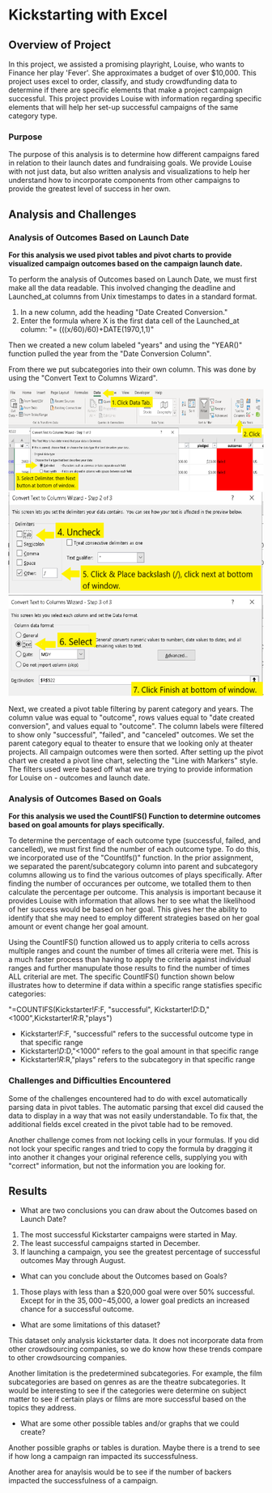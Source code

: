 # Kickstarting with Excel

## Overview of Project

In this project, we assisted a promising playright, Louise, who wants to Finance her play 'Fever'.  She approximates a budget of over $10,000.  This project uses excel to order, classify, and study crowdfunding data to determine if there are specific elements that make a project campaign successful.  This project provides Louise with information regarding specific elements that will help her set-up successful campaigns of the same category type.  

### Purpose

The purpose of this analysis is to determine how different campaigns fared in relation to their launch dates and fundraising goals. We provide Louise with not just data, but also written analysis and visualizations to help her understand how to incorporate components from other campaigns to provide the greatest level of success in her own.

## Analysis and Challenges

### Analysis of Outcomes Based on Launch Date

**For this analysis we used pivot tables and pivot charts to provide visualized campaign outcomes based on the campaign launch date.**

To perform the analysis of Outcomes based on Launch Date, we must first make all the data readable.  This involved changing the deadline and Launched_at columns from Unix timestamps to dates in a standard format.  

1. In a new column, add the heading "Date Created Conversion."
2. Enter the formula where X is the first data cell of the Launched_at column: "= (((x/60)/60)+DATE(1970,1,1)"

Then we created a new colum labeled "years" and using the "YEAR()" function pulled the year from the "Date Conversion Column".

From there we put subcategories into their own column.  This was done by using the "Convert Text to Columns Wizard". 

<img src="CreateSubcategory.PNG" height="200">

<img src="CreateSubcategory2.png" height="200" width="600">

<img src="CreateSubcategory3.png" height="200" width="600">
                                           
Next, we created a pivot table filtering by parent category and years.  The column value was equal to "outcome", rows values equal to "date created conversion", and values equal to "outcome". The column labels were filtered to show only "successful", "failed", and "canceled" outcomes. We set the parent category equal to theater to ensure that we looking only at theater projects.  All campaign outcomes were then sorted.  After setting up the pivot chart we created a pivot line chart, selecting the "Line with Markers" style.  The filters used were based off what we are trying to provide information for Louise on - outcomes and launch date.

### Analysis of Outcomes Based on Goals

**For this analysis we used the CountIFS() Function to determine outcomes based on goal amounts for plays specifically.**

To determine the percentage of each outcome type (successful, failed, and cancelled), we must first find the number of each outcome type.  To do this, we incorporated use of the "CountIfs()" function.  In the prior assignment, we separated the parent/subcategory column into parent and subcategory columns allowing us to find the various outcomes of plays specifically.  After finding the number of occurances per outcome, we totalled them to  then calculate the percentage per outcome.  This analysis is important because it provides Louise with information that allows her to see what the likelihood of her success would be based on her goal.  This gives her the ability to identify that she may need to employ different strategies based on her goal amount or event change her goal amount.

Using the CountIFS() function allowed us to apply criteria to cells across multiple ranges and count the number of times all criteria were met.  This is a much faster process than having to apply the criteria against individual ranges and further manupulate those results to find the number of times ALL criterial are met.  The specific CountIFS() function shown below illustrates how to determine if data within a specific range statisfies specific categories: 

"=COUNTIFS(Kickstarter!$F:$F, "successful", Kickstarter!$D:$D,"<1000",Kickstarter!$R:$R,"plays")
 - Kickstarter!$F:$F, "successful" refers to the successful outcome type in that specific range
 - Kickstarter!$D:$D,"<1000" refers to the goal amount in that specific range
 - Kickstarter!$R:$R,"plays" refers to the subcategory in that specific range


### Challenges and Difficulties Encountered

Some of the challenges encountered had to do with excel automatically parsing data in pivot tables.  The automatic parsing that excel did caused the data to display in a way that was not easily understandable.  To fix that, the additional fields excel created in the pivot table had to be removed.

Another challenge comes from not locking cells in your formulas.  If you did not lock your specific ranges and tried to copy the formula by dragging it into another it changes your original reference cells, supplying you with "correct" information, but not the information you are looking for.


## Results

- What are two conclusions you can draw about the Outcomes based on Launch Date?

1. The most successful Kickstarter campaigns were started in May.  
2. The least successful campaigns started in December.
3. If launching a campaign, you see the greatest percentage of successful outcomes May through August.

- What can you conclude about the Outcomes based on Goals?

1. Those plays with less than a $20,000 goal were over 50% successful.  Except for in the $35,000-$45,000, a lower goal predicts an increased chance for a successful outcome.

- What are some limitations of this dataset?

This dataset only analysis kickstarter data.  It does not incorporate data from other crowdsourcing companies, so we do know how these trends compare to other crowdsourcing companies.

Another limitation is the predetermined subcategories.  For example, the film subcategories are based on genres as are the theatre subcategories.  It would be interesting to see if the categories were determine on subject matter to see if certain plays or films are more successful based on the topics they address.  

- What are some other possible tables and/or graphs that we could create?

Another possible graphs or tables is duration.  Maybe there is a trend to see if how long a campaign ran impacted its successfulness.

Another area for anaylsis would be to see if the number of backers impacted the successfulness of a campaign.

